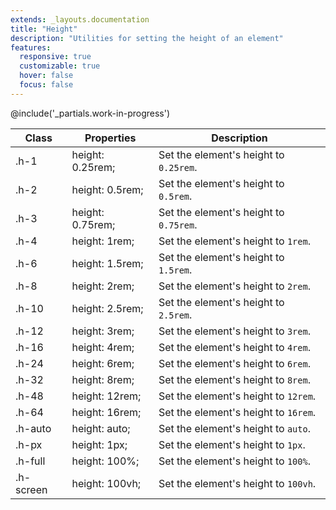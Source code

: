 ```yaml
---
extends: _layouts.documentation
title: "Height"
description: "Utilities for setting the height of an element"
features:
  responsive: true
  customizable: true
  hover: false
  focus: false
---
```


@include('_partials.work-in-progress')

<div class="border-t border-grey-lighter">
  <table class="w-full text-left table-collapse">
    <colgroup>
      <col class="w-1/5">
      <col class="w-1/3">
      <col>
    </colgroup>
    <thead>
      <tr>
        <th class="text-sm font-semibold text-grey-darker p-2 bg-grey-lightest">Class</th>
        <th class="text-sm font-semibold text-grey-darker p-2 bg-grey-lightest">Properties</th>
        <th class="text-sm font-semibold text-grey-darker p-2 bg-grey-lightest">Description</th>
      </tr>
    </thead>
    <tbody class="align-baseline">
      <tr>
        <td class="p-2 border-t border-smoke font-mono text-xs text-purple-dark">.h-1</td>
        <td class="p-2 border-t border-smoke font-mono text-xs text-blue-dark">height: 0.25rem;</td>
        <td class="p-2 border-t border-smoke text-sm text-grey-darker">Set the element's height to <code>0.25rem</code>.</td>
      </tr>
      <tr>
        <td class="p-2 border-t border-smoke-light font-mono text-xs text-purple-dark">.h-2</td>
        <td class="p-2 border-t border-smoke-light font-mono text-xs text-blue-dark">height: 0.5rem;</td>
        <td class="p-2 border-t border-smoke-light text-sm text-grey-darker">Set the element's height to <code>0.5rem</code>.</td>
      </tr>
      <tr>
        <td class="p-2 border-t border-smoke-light font-mono text-xs text-purple-dark">.h-3</td>
        <td class="p-2 border-t border-smoke-light font-mono text-xs text-blue-dark">height: 0.75rem;</td>
        <td class="p-2 border-t border-smoke-light text-sm text-grey-darker">Set the element's height to <code>0.75rem</code>.</td>
      </tr>
      <tr>
        <td class="p-2 border-t border-smoke-light font-mono text-xs text-purple-dark">.h-4</td>
        <td class="p-2 border-t border-smoke-light font-mono text-xs text-blue-dark">height: 1rem;</td>
        <td class="p-2 border-t border-smoke-light text-sm text-grey-darker">Set the element's height to <code>1rem</code>.</td>
      </tr>
      <tr>
        <td class="p-2 border-t border-smoke-light font-mono text-xs text-purple-dark">.h-6</td>
        <td class="p-2 border-t border-smoke-light font-mono text-xs text-blue-dark">height: 1.5rem;</td>
        <td class="p-2 border-t border-smoke-light text-sm text-grey-darker">Set the element's height to <code>1.5rem</code>.</td>
      </tr>
      <tr>
        <td class="p-2 border-t border-smoke-light font-mono text-xs text-purple-dark">.h-8</td>
        <td class="p-2 border-t border-smoke-light font-mono text-xs text-blue-dark">height: 2rem;</td>
        <td class="p-2 border-t border-smoke-light text-sm text-grey-darker">Set the element's height to <code>2rem</code>.</td>
      </tr>
      <tr>
        <td class="p-2 border-t border-smoke-light font-mono text-xs text-purple-dark">.h-10</td>
        <td class="p-2 border-t border-smoke-light font-mono text-xs text-blue-dark">height: 2.5rem;</td>
        <td class="p-2 border-t border-smoke-light text-sm text-grey-darker">Set the element's height to <code>2.5rem</code>.</td>
      </tr>
      <tr>
        <td class="p-2 border-t border-smoke-light font-mono text-xs text-purple-dark">.h-12</td>
        <td class="p-2 border-t border-smoke-light font-mono text-xs text-blue-dark">height: 3rem;</td>
        <td class="p-2 border-t border-smoke-light text-sm text-grey-darker">Set the element's height to <code>3rem</code>.</td>
      </tr>
      <tr>
        <td class="p-2 border-t border-smoke-light font-mono text-xs text-purple-dark">.h-16</td>
        <td class="p-2 border-t border-smoke-light font-mono text-xs text-blue-dark">height: 4rem;</td>
        <td class="p-2 border-t border-smoke-light text-sm text-grey-darker">Set the element's height to <code>4rem</code>.</td>
      </tr>
      <tr>
        <td class="p-2 border-t border-smoke-light font-mono text-xs text-purple-dark">.h-24</td>
        <td class="p-2 border-t border-smoke-light font-mono text-xs text-blue-dark">height: 6rem;</td>
        <td class="p-2 border-t border-smoke-light text-sm text-grey-darker">Set the element's height to <code>6rem</code>.</td>
      </tr>
      <tr>
        <td class="p-2 border-t border-smoke-light font-mono text-xs text-purple-dark">.h-32</td>
        <td class="p-2 border-t border-smoke-light font-mono text-xs text-blue-dark">height: 8rem;</td>
        <td class="p-2 border-t border-smoke-light text-sm text-grey-darker">Set the element's height to <code>8rem</code>.</td>
      </tr>
      <tr>
        <td class="p-2 border-t border-smoke-light font-mono text-xs text-purple-dark">.h-48</td>
        <td class="p-2 border-t border-smoke-light font-mono text-xs text-blue-dark">height: 12rem;</td>
        <td class="p-2 border-t border-smoke-light text-sm text-grey-darker">Set the element's height to <code>12rem</code>.</td>
      </tr>
      <tr>
        <td class="p-2 border-t border-smoke-light font-mono text-xs text-purple-dark">.h-64</td>
        <td class="p-2 border-t border-smoke-light font-mono text-xs text-blue-dark">height: 16rem;</td>
        <td class="p-2 border-t border-smoke-light text-sm text-grey-darker">Set the element's height to <code>16rem</code>.</td>
      </tr>
      <tr>
        <td class="p-2 border-t border-smoke-light font-mono text-xs text-purple-dark">.h-auto</td>
        <td class="p-2 border-t border-smoke-light font-mono text-xs text-blue-dark">height: auto;</td>
        <td class="p-2 border-t border-smoke-light text-sm text-grey-darker">Set the element's height to <code>auto</code>.</td>
      </tr>
      <tr>
        <td class="p-2 border-t border-smoke-light font-mono text-xs text-purple-dark">.h-px</td>
        <td class="p-2 border-t border-smoke-light font-mono text-xs text-blue-dark">height: 1px;</td>
        <td class="p-2 border-t border-smoke-light text-sm text-grey-darker">Set the element's height to <code>1px</code>.</td>
      </tr>
      <tr>
        <td class="p-2 border-t border-smoke-light font-mono text-xs text-purple-dark">.h-full</td>
        <td class="p-2 border-t border-smoke-light font-mono text-xs text-blue-dark">height: 100%;</td>
        <td class="p-2 border-t border-smoke-light text-sm text-grey-darker">Set the element's height to <code>100%</code>.</td>
      </tr>
      <tr>
        <td class="p-2 border-t border-smoke-light font-mono text-xs text-purple-dark">.h-screen</td>
        <td class="p-2 border-t border-smoke-light font-mono text-xs text-blue-dark">height: 100vh;</td>
        <td class="p-2 border-t border-smoke-light text-sm text-grey-darker">Set the element's height to <code>100vh</code>.</td>
      </tr>
    </tbody>
  </table>
</div>
